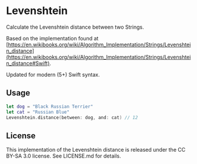 # Levenshtein

Calculate the Levenshtein distance between two Strings.

Based on the implementation found at [https://en.wikibooks.org/wiki/Algorithm_Implementation/Strings/Levenshtein_distance](https://en.wikibooks.org/wiki/Algorithm_Implementation/Strings/Levenshtein_distance#Swift).

Updated for modern (5+) Swift syntax.

## Usage

```swift
let dog = "Black Russian Terrier"
let cat = "Russian Blue"
Levenshtein.distance(between: dog, and: cat) // 12
```

## License

This implementation of the Levenshtein distance is released under the CC BY-SA 3.0 license. See LICENSE.md for details.
